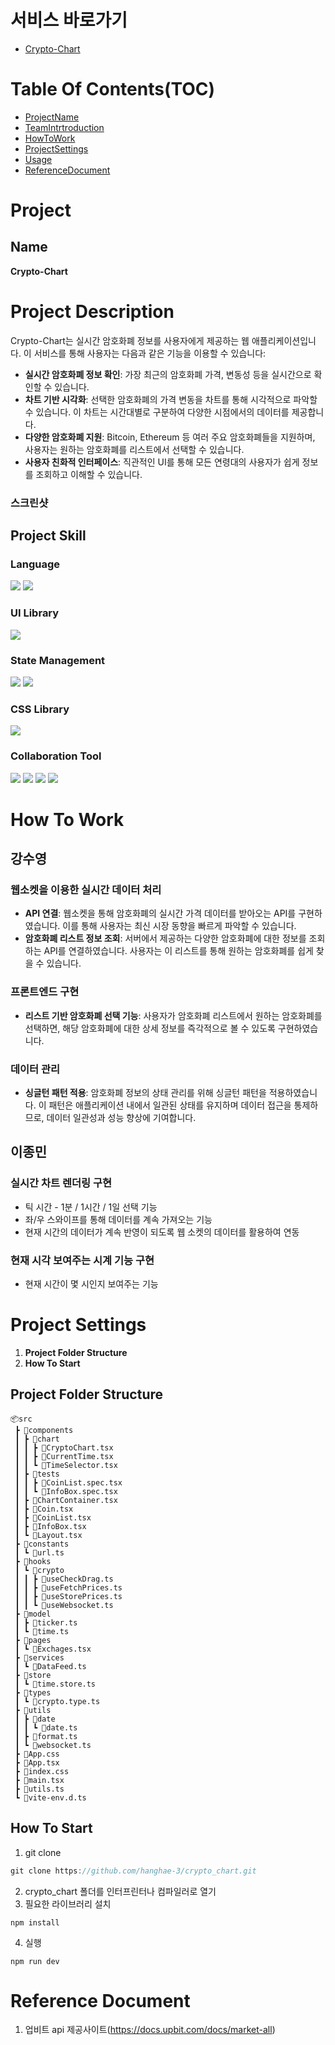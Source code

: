 # 서비스 바로가기

- [Crypto-Chart](https://crypto-currency-charts.netlify.app/)

# Table Of Contents(TOC)

- [ProjectName](#Project)
- [TeamIntrtroduction](#TeamIntrtroduction)
- [HowToWork](#HowToWork)
- [ProjectSettings](#ProjectSettings)
- [Usage](#Usage)
- [ReferenceDocument](#Reference-Document)

# Project

## Name


**Crypto-Chart**

# Project Description

Crypto-Chart는 실시간 암호화폐 정보를 사용자에게 제공하는 웹 애플리케이션입니다. 이 서비스를 통해 사용자는 다음과 같은 기능을 이용할 수 있습니다:

- **실시간 암호화폐 정보 확인**: 가장 최근의 암호화폐 가격, 변동성 등을 실시간으로 확인할 수 있습니다.
- **차트 기반 시각화**: 선택한 암호화폐의 가격 변동을 차트를 통해 시각적으로 파악할 수 있습니다. 이 차트는 시간대별로 구분하여 다양한 시점에서의 데이터를 제공합니다.
- **다양한 암호화폐 지원**: Bitcoin, Ethereum 등 여러 주요 암호화폐들을 지원하며, 사용자는 원하는 암호화폐를 리스트에서 선택할 수 있습니다.
- **사용자 친화적 인터페이스**: 직관적인 UI를 통해 모든 연령대의 사용자가 쉽게 정보를 조회하고 이해할 수 있습니다.

### 스크린샷

## Project Skill

<div>
<h3>Language</h3>
<img src="https://img.shields.io/badge/javascript-F7DF1E?style=for-the-badge&logo=javascript&logoColor=black">
<img src="https://img.shields.io/badge/typescript-%23007ACC.svg?style=for-the-badge&logo=typescript&logoColor=white">
<h3>UI Library</h3>
<img src="https://img.shields.io/badge/react-61DAFB?style=for-the-badge&logo=react&logoColor=black">
<br/>
<h3>State Management</h3>
<img src="https://img.shields.io/badge/-React%20Query-FF4154?style=for-the-badge&logo=react%20query&logoColor=white">
<img src="https://img.shields.io/badge/zustand-%2320232a.svg?style=for-the-badge&logo=react&logoColor=%2361DAFB">
<h3>CSS Library</h3>
<img src="https://img.shields.io/badge/tailwindcss-%2338B2AC.svg?style=for-the-badge&logo=tailwind-css&logoColor=white">
<h3>Collaboration Tool</h3>
<img src="https://img.shields.io/badge/ESLint-4B3263?style=for-the-badge&logo=eslint&logoColor=white">
<img src="https://img.shields.io/badge/jira-%230A0FFF.svg?style=for-the-badge&logo=jira&logoColor=white">
<img src="https://img.shields.io/badge/git-F05032?style=for-the-badge&logo=git&logoColor=white">
<img src="https://img.shields.io/badge/github-181717?style=for-the-badge&logo=github&logoColor=white">


# How To Work

## 강수영

### 웹소켓을 이용한 실시간 데이터 처리

- **API 연결**: 웹소켓을 통해 암호화폐의 실시간 가격 데이터를 받아오는 API를 구현하였습니다. 이를 통해 사용자는 최신 시장 동향을 빠르게 파악할 수 있습니다.
- **암호화폐 리스트 정보 조회**: 서버에서 제공하는 다양한 암호화폐에 대한 정보를 조회하는 API를 연결하였습니다. 사용자는 이 리스트를 통해 원하는 암호화폐를 쉽게 찾을 수 있습니다.

### 프론트엔드 구현

- **리스트 기반 암호화폐 선택 기능**: 사용자가 암호화폐 리스트에서 원하는 암호화폐를 선택하면, 해당 암호화폐에 대한 상세 정보를 즉각적으로 볼 수 있도록 구현하였습니다.

### 데이터 관리

- **싱글턴 패턴 적용**: 암호화폐 정보의 상태 관리를 위해 싱글턴 패턴을 적용하였습니다. 이 패턴은 애플리케이션 내에서 일관된 상태를 유지하며 데이터 접근을 통제하므로, 데이터 일관성과 성능 향상에 기여합니다.

## 이종민

### 실시간 차트 렌더링 구현

- 틱 시간 - 1분 / 1시간 / 1일 선택 기능
- 좌/우 스와이프를 통해 데이터를 계속 가져오는 기능
- 현재 시간의 데이터가 계속 반영이 되도록 웹 소켓의 데이터를 활용하여 연동

### 현재 시각 보여주는 시계 기능 구현

- 현재 시간이 몇 시인지 보여주는 기능


# Project Settings

1. **Project Folder Structure**
2. **How To Start**

## Project Folder Structure

```
📦src
 ┣ 📂components
 ┃ ┣ 📂chart
 ┃ ┃ ┣ 📜CryptoChart.tsx
 ┃ ┃ ┣ 📜CurrentTime.tsx
 ┃ ┃ ┗ 📜TimeSelector.tsx
 ┃ ┣ 📂tests
 ┃ ┃ ┣ 📜CoinList.spec.tsx
 ┃ ┃ ┗ 📜InfoBox.spec.tsx
 ┃ ┣ 📜ChartContainer.tsx
 ┃ ┣ 📜Coin.tsx
 ┃ ┣ 📜CoinList.tsx
 ┃ ┣ 📜InfoBox.tsx
 ┃ ┗ 📜Layout.tsx
 ┣ 📂constants
 ┃ ┗ 📜url.ts
 ┣ 📂hooks
 ┃ ┗ 📂crypto
 ┃ ┃ ┣ 📜useCheckDrag.ts
 ┃ ┃ ┣ 📜useFetchPrices.ts
 ┃ ┃ ┣ 📜useStorePrices.ts
 ┃ ┃ ┗ 📜useWebsocket.ts
 ┣ 📂model
 ┃ ┣ 📜ticker.ts
 ┃ ┗ 📜time.ts
 ┣ 📂pages
 ┃ ┗ 📜Exchages.tsx
 ┣ 📂services
 ┃ ┗ 📜DataFeed.ts
 ┣ 📂store
 ┃ ┗ 📜time.store.ts
 ┣ 📂types
 ┃ ┗ 📜crypto.type.ts
 ┣ 📂utils
 ┃ ┣ 📂date
 ┃ ┃ ┗ 📜date.ts
 ┃ ┣ 📜format.ts
 ┃ ┗ 📜websocket.ts
 ┣ 📜App.css
 ┣ 📜App.tsx
 ┣ 📜index.css
 ┣ 📜main.tsx
 ┣ 📜utils.ts
 ┗ 📜vite-env.d.ts
```

## How To Start

1. git clone

```js
git clone https://github.com/hanghae-3/crypto_chart.git
```

2. crypto_chart 폴더를 인터프린터나 컴파일러로 열기
3. 필요한 라이브러리 설치

```
npm install
```

4. 실행

```
npm run dev
```

# Reference Document

1. 업비트 api 제공사이트(https://docs.upbit.com/docs/market-all)
